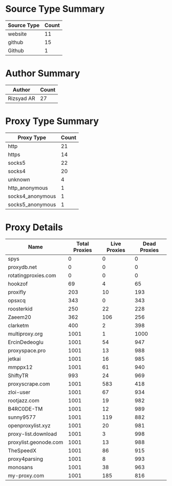 # Source Type Summary

| Source Type | Count |
|-------------|-------|
| website | 11 |
| github | 15 |
| Github | 1 |


# Author Summary

| Author | Count |
|--------|-------|
| Rizsyad AR | 27 |


# Proxy Type Summary

| Proxy Type | Count |
|------------|-------|
| http | 21 |
| https | 14 |
| socks5 | 22 |
| socks4 | 20 |
| unknown | 4 |
| http_anonymous | 1 |
| socks4_anonymous | 1 |
| socks5_anonymous | 1 |


# Proxy Details

| Name | Total Proxies | Live Proxies | Dead Proxies |
|------|---------------|--------------|---------------|
| spys | 0 | 0 | 0 |
| proxydb.net | 0 | 0 | 0 |
| rotatingproxies.com | 0 | 0 | 0 |
| hookzof | 69 | 4 | 65 |
| proxifly | 203 | 10 | 193 |
| opsxcq | 343 | 0 | 343 |
| roosterkid | 250 | 22 | 228 |
| Zaeem20 | 362 | 106 | 256 |
| clarketm | 400 | 2 | 398 |
| multiproxy.org | 1001 | 1 | 1000 |
| ErcinDedeoglu | 1001 | 54 | 947 |
| proxyspace.pro | 1001 | 13 | 988 |
| jetkai | 1001 | 16 | 985 |
| mmppx12 | 1001 | 61 | 940 |
| ShiftyTR | 993 | 24 | 969 |
| proxyscrape.com | 1001 | 583 | 418 |
| zloi-user | 1001 | 67 | 934 |
| rootjazz.com | 1001 | 19 | 982 |
| B4RC0DE-TM | 1001 | 12 | 989 |
| sunny9577 | 1001 | 119 | 882 |
| openproxylist.xyz | 1001 | 20 | 981 |
| proxy-list.download | 1001 | 3 | 998 |
| proxylist.geonode.com | 1001 | 13 | 988 |
| TheSpeedX | 1001 | 86 | 915 |
| proxy4parsing | 1001 | 8 | 993 |
| monosans | 1001 | 38 | 963 |
| my-proxy.com | 1001 | 185 | 816 |
